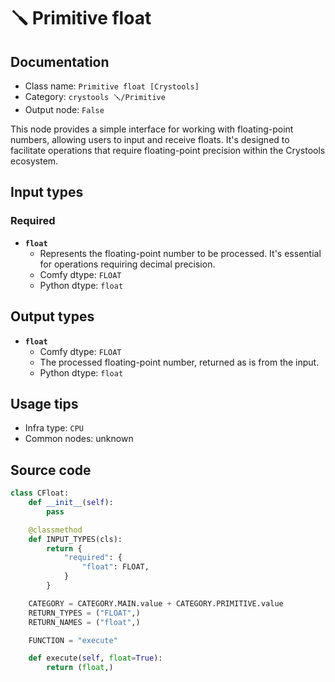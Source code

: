 # 🪛 Primitive float
## Documentation
- Class name: `Primitive float [Crystools]`
- Category: `crystools 🪛/Primitive`
- Output node: `False`

This node provides a simple interface for working with floating-point numbers, allowing users to input and receive floats. It's designed to facilitate operations that require floating-point precision within the Crystools ecosystem.
## Input types
### Required
- **`float`**
    - Represents the floating-point number to be processed. It's essential for operations requiring decimal precision.
    - Comfy dtype: `FLOAT`
    - Python dtype: `float`
## Output types
- **`float`**
    - Comfy dtype: `FLOAT`
    - The processed floating-point number, returned as is from the input.
    - Python dtype: `float`
## Usage tips
- Infra type: `CPU`
- Common nodes: unknown


## Source code
```python
class CFloat:
    def __init__(self):
        pass

    @classmethod
    def INPUT_TYPES(cls):
        return {
            "required": {
                "float": FLOAT,
            }
        }

    CATEGORY = CATEGORY.MAIN.value + CATEGORY.PRIMITIVE.value
    RETURN_TYPES = ("FLOAT",)
    RETURN_NAMES = ("float",)

    FUNCTION = "execute"

    def execute(self, float=True):
        return (float,)

```
